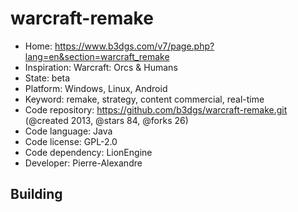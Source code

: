 # warcraft-remake

- Home: https://www.b3dgs.com/v7/page.php?lang=en&section=warcraft_remake
- Inspiration: Warcraft: Orcs & Humans
- State: beta
- Platform: Windows, Linux, Android
- Keyword: remake, strategy, content commercial, real-time
- Code repository: https://github.com/b3dgs/warcraft-remake.git (@created 2013, @stars 84, @forks 26)
- Code language: Java
- Code license: GPL-2.0
- Code dependency: LionEngine
- Developer: Pierre-Alexandre

## Building
